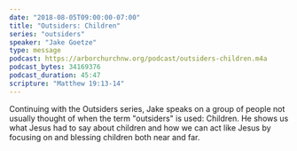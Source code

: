 ```yaml
---
date: "2018-08-05T09:00:00-07:00"
title: "Outsiders: Children"
series: "outsiders"
speaker: "Jake Goetze"
type: message
podcast: https://arborchurchnw.org/podcast/outsiders-children.m4a
podcast_bytes: 34169376
podcast_duration: 45:47
scripture: "Matthew 19:13-14"
---
```

Continuing with the Outsiders series, Jake speaks on a group of people not usually thought of when the term "outsiders" is used: Children. He shows us what Jesus had to say about children and how we can act like Jesus by focusing on and blessing children both near and far.

